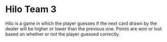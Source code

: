 # Hilo Team 3
Hilo is a game in which the player guesses if the next card drawn by the dealer will be higher or lower than the previous one. Points are won or lost based on whether or not the player guessed correctly.

